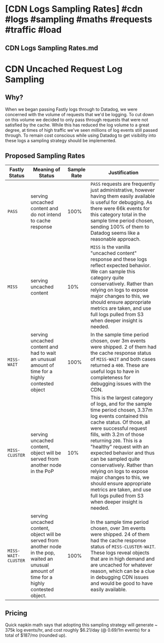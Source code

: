 # [CDN Logs Sampling Rates] #cdn #logs #sampling #maths #requests #traffic #load

## CDN Logs Sampling Rates.md

# CDN Uncached Request Log Sampling

## Why?

When we began passing Fastly logs through to Datadog, we were concerned with the volume of requests that we'd be logging. To cut down on this volume we decided to only pass through requests that were not satisfied by the cache. While this has reduced the log volume to a great degree, at times of high traffic we've seen millions of log events still passed through. To remain cost conscious while using Datadog to get visibility into these logs a sampling strategy should be implemented.

## Proposed Sampling Rates

| Fastly Status | Meaning of Status | Sample Rate | Justification |
|---|---|---|---|
| `PASS` | serving uncached content and do not intend to cache response | 100% | `PASS` requests are frequently just administrative, however having them easily available is useful for debugging. As there were 66k events for this category total in the sample time period chosen, sending 100% of them to Datadog seems like a reasonable approach. |
| `MISS` | serving uncached content | 10% | `MISS` is the vanilla "uncached content" response and these logs reflect expected behavior. We can sample this category quite conservatively. Rather than relying on logs to expose major changes to this, we should ensure appropriate metrics are taken, and use full logs pulled from S3 when deeper insight is needed. |
| `MISS-WAIT`| serving uncached content and had to wait an unusual amount of time for a highly contested object | 100% | In the sample time period chosen, over 3m events were shipped. 2 of them had the cache response status of `MISS-WAIT` and both cases returned a `400`. These are useful logs to have in completeness for debugging issues with the CDN. |
| `MISS-CLUSTER` | serving uncached content, object will be served from another node in the PoP | 10% | This is the largest category of logs, and for the sample time period chosen, 3.37m log events contained this cache status. Of those, all were successful request fills, with 3.2m of those returning `200`. This is a "healthy" request with an expected behavior and thus can be sampled quite conservatively. Rather than relying on logs to expose major changes to this, we should ensure appropriate metrics are taken, and use full logs pulled from S3 when deeper insight is needed. |
| `MISS-WAIT-CLUSTER` | serving uncached content, object will be served from another node in the pop, waited an unusual amount of time for a highly contested object. | 100% | In the sample time period chosen, over 3m events were shipped. 24 of them had the cache response status of `MISS-CLUSTER-WAIT`. These logs reveal objects that are in high demand and are uncached for whatever reason, which can be a clue in debugging CDN issues and would be good to have easily available.|

## Pricing

Quick napkin math says that adopting this sampling strategy will generate ~ 375k log events/hr, and cost roughly $6.21/day (@ 0.69/1m events) for a total of $187/mo (rounded up).

